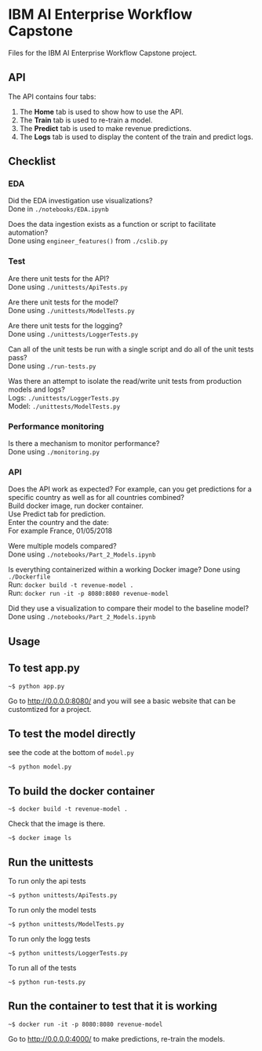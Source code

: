 # IBM AI Enterprise Workflow Capstone
Files for the IBM AI Enterprise Workflow Capstone project. 

## API
  
The API contains four tabs:
1. The **Home** tab is used to show how to use the API.
2. The **Train** tab is used to re-train a model.
3. The **Predict** tab is used to make revenue predictions.
4. The **Logs** tab is used to display the content of the train and predict logs.

## Checklist

### EDA
Did the EDA investigation use visualizations?  
    Done in `./notebooks/EDA.ipynb`  

Does the data ingestion exists as a function or script to facilitate automation?  
    Done using `engineer_features()` from `./cslib.py`  

### Test
Are there unit tests for the API?  
    Done using `./unittests/ApiTests.py`  

Are there unit tests for the model?  
    Done using `./unittests/ModelTests.py`  

Are there unit tests for the logging?  
    Done using `./unittests/LoggerTests.py`  

Can all of the unit tests be run with a single script and do all of the unit tests pass?  
    Done using `./run-tests.py`  

Was there an attempt to isolate the read/write unit tests from production models and logs?  
    Logs: `./unittests/LoggerTests.py`  
    Model: `./unittests/ModelTests.py`  

### Performance monitoring
Is there a mechanism to monitor performance?  
    Done using `./monitoring.py`  

### API
Does the API work as expected? For example, can you get predictions for a specific country as well as for all countries combined?  
    Build docker image, run docker container.  
    Use Predict tab for prediction.  
    Enter the country and the date:  
        For example France, 01/05/2018  

Were multiple models compared?  
    Done using `./notebooks/Part_2_Models.ipynb`  

Is everything containerized within a working Docker image?
    Done using `./Dockerfile`  
    Run: `docker build -t revenue-model .`  
    Run: `docker run -it -p 8080:8080 revenue-model`  

Did they use a visualization to compare their model to the baseline model?  
    Done using `./notebooks/Part_2_Models.ipynb`  

## Usage
  
To test app.py
--------------

``` {.bash}
~$ python app.py
```

Go to <http://0.0.0.0:8080/> and you will see a basic website that can be customtized for a project.

To test the model directly
--------------------------

see the code at the bottom of `model.py`

``` {.bash}
~$ python model.py
```

To build the docker container
-----------------------------

``` {.bash}
~$ docker build -t revenue-model .
```

Check that the image is there.

``` {.bash}
~$ docker image ls
```

Run the unittests
-----------------

To run only the api tests

``` {.bash}
~$ python unittests/ApiTests.py
```

To run only the model tests

``` {.bash}
~$ python unittests/ModelTests.py
```

To run only the logg tests

``` {.bash}
~$ python unittests/LoggerTests.py
```

To run all of the tests

``` {.bash}
~$ python run-tests.py
```

Run the container to test that it is working
--------------------------------------------

``` {.bash}
~$ docker run -it -p 8080:8080 revenue-model
```

Go to <http://0.0.0.0:4000/> to make predictions, re-train the models.
